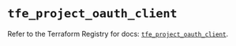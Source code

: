 # `tfe_project_oauth_client`

Refer to the Terraform Registry for docs: [`tfe_project_oauth_client`](https://registry.terraform.io/providers/hashicorp/tfe/0.65.0/docs/resources/project_oauth_client).
